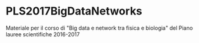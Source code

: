 # PLS2017BigDataNetworks
Materiale per il corso di "Big data e network tra fisica e biologia" del Piano lauree scientifiche 2016-2017
